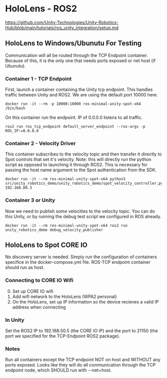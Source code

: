 # HoloLens - ROS2

https://github.com/Unity-Technologies/Unity-Robotics-Hub/blob/main/tutorials/ros_unity_integration/setup.md

## HoloLens to Windows/Ubunutu For Testing

Communication will all be routed through the TCP Endpoint container. Because of this, it is the only one that needs ports exposed or net host (if Ubunutu). 

### Container 1 - TCP Endpoint

First, launch a container containing the Unity tcp endpoint. This handles traffic between Unity and ROS2. We are using the default port 10000 here.

```
docker run -it --rm -p 10000:10000 ros-minimal-unity-spot-x64 /bin/bash
```

On this container run the endpoint. IP of 0.0.0.0 listens to all traffic.

```
ros2 run ros_tcp_endpoint default_server_endpoint --ros-args -p ROS_IP:=0.0.0.0
```
### Container 2 - Velocity Driver

This container subscribes to the velocity topic and then transfer it directly to Spot controls that set it's velocity. Note: this will directly run the python script as opposed to launching it through ROS2. This is necessary for passing the host name argument to the Spot authentication from the SDK.

```
docker run -it --rm ros-minimal-unity-spot-x64 python3 src/unity_robotics_demo/unity_robotics_demo/spot_velocity_controller.py 192.168.80.3
```

### Container 3 or Unity

Now we need to publish some velocities to the velocity topic. You can do this Unity, or by running the debug test script we configured in ROS already.

```
docker run -it --rm ros-minimal-unity-spot-x64 ros2 run unity_robotics_demo debug_velocity_publisher
```

## HoloLens to Spot CORE IO

No discovery server is needed. Simply run the configuration of containers specifice in the docker-compose.yml file. ROS-TCP endpoint container should run as host.

### Connecting to CORE IO Wifi
0. Set up CORE IO wifi
1. Add wifi network to the HoloLens (WPA2 personal)
2. On the HoloLens, set up IP information so the device recieves a valid IP address when connecting

### In Unity

Set the ROS2 IP to 192.168.50.5 (the CORE IO IP) and the port to 21150 (the port we specified for the TCP-Endpoint ROS2 package).

### Notes

Run all containers except the TCP endpoint NOT on host and WITHOUT any ports exposed. Looks like they will do all communication through the TCP endpoint node, which SHOULD run with --net=host.